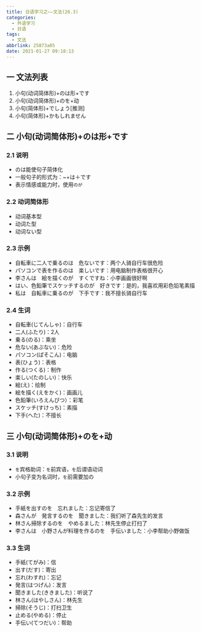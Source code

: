 ```yaml
---
title: 日语学习之——文法(26.3)
categories:
  - 外语学习
  - 日语
tags:
  - 文法
abbrlink: 25873a05
date: 2021-01-27 09:18:13
---
```

## 一 文法列表

1. 小句(动词简体形)+のは形+です
2. 小句(动词简体形)+のを+动
3. 小句(简体形)+でしょう[推测]
4. 小句(简体形)+かもしれません

<!--more-->

## 二 小句(动词简体形)+のは形+です

### 2.1 说明

* のは能使句子简体化
* 一般句子的形式为：~+は＋です
* 表示情感或能力时，使用`のが`

### 2.2 动词简体形

* 动词基本型
* 动词た型
* 动词ない型

### 2.3 示例

* 自転車に二人で乗るのは　危ないです：两个人骑自行车很危险
* パソコンで表を作るのは　楽しいです：用电脑制作表格很开心
* 李さんは　絵を描くのが　すくですね：小李画画很好啊
* はい、色鉛筆でスケッチするのが　好きです：是的，我喜欢用彩色铅笔素描
* 私は　自転車に乗るのが　下手です：我不擅长骑自行车

### 2.4 生词

* 自転車(じてんしゃ)：自行车
* 二人(ふたり)：2人
* 乗る(のる)：乘坐
* 危ない(あぶない)：危险
* パソコン(ぱそこん)：电脑
* 表(ひょう)：表格
* 作る(つくる)：制作
* 楽しい(たのしい)：快乐
* 絵(え)：绘制
* 絵を描く(えをかく)：画画儿
* 色鉛筆(いろえんぴつ）：彩笔
* スケッチ(すけっち)：素描
* 下手(へた)：不擅长

## 三 小句(动词简体形)+のを+动

### 3.1 说明

* `を`宾格助词：`を`前宾语，`を`后谓语动词
* 小句子变为名词时，`を`前需要加の

### 3.2 示例

* 手紙を出すのを　忘れました：忘记寄信了
* 森さんが　発言するのを　聞きました：我们听了森先生的发言
* 林さん掃除するのを　やめるました：林先生停止打扫了
* 李さんは　小野さんが料理を作るのを　手伝いました：小李帮助小野做饭

### 3.3 生词

* 手紙(てがみ)：信
* 出す(だす)：寄出
* 忘れ(わすれ)：忘记
* 発言(はつげん)：发言
* 聞きました(ききました)：听说了
* 林さん(はやしさん)：林先生
* 掃除(そうじ)：打扫卫生
* 止める(やめる)：停止
* 手伝い(てつだい)：帮助